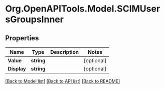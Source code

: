 # Org.OpenAPITools.Model.SCIMUsersGroupsInner

## Properties

Name | Type | Description | Notes
------------ | ------------- | ------------- | -------------
**Value** | **string** |  | [optional] 
**Display** | **string** |  | [optional] 

[[Back to Model list]](../README.md#documentation-for-models) [[Back to API list]](../README.md#documentation-for-api-endpoints) [[Back to README]](../README.md)

